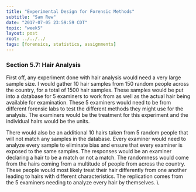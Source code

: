 ```yaml
---
title: "Experimental Design for Forensic Methods"
subtitle: "Sam Rew"
date: "2017-07-05 23:59:59 CDT"
topic: "week5"
layout: post
root: ../../../
tags: [forensics, statistics, assignments]
---
```


### Section 5.7: Hair Analysis

First off, any experiment done with hair analysis would need a very large sample size. I would gather 10 hair samples from 150 random people across the country, for a total of 1500 hair samples. These samples would be put into a database for 5 examiners to work from as well as the actual hair being available for examination. These 5 examiners would need to be from different forensic labs to test the different methods they might use for the analysis. The examiners would be the treatment for this experiment and the individual hairs would be the units.

There would also be an additional 10 hairs taken from 5 random people that will not match any samples in the database. Every examiner would need to analyze every sample to eliminate bias and ensure that every examiner is exposed to the same samples. The responses would be an examiner declaring a hair to be a match or not a match. The randomness would come from the hairs coming from a multitude of people from across the country. These people would most likely treat their hair differently from one another leading to hairs with different characteristics. The replication comes from the 5 examiners needing to analyze every hair by themselves.
\
